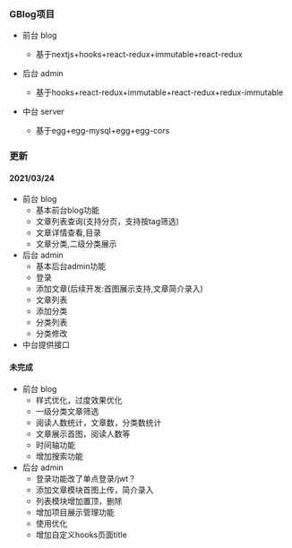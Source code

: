 ### GBlog项目
* 前台 blog
    * 基于nextjs+hooks+react-redux+immutable+react-redux
* 后台 admin
   * 基于hooks+react-redux+immutable+react-redux+redux-immutable

* 中台 server
    * 基于egg+egg-mysql+egg+egg-cors
    
### 更新

#### 2021/03/24
* 前台 blog
  * 基本前台blog功能
  * 文章列表查询(支持分页，支持按tag筛选)
  * 文章详情查看,目录
  * 文章分类,二级分类展示
* 后台 admin
  * 基本后台admin功能
  * 登录
  * 添加文章(后续开发:首图展示支持,文章简介录入)
  * 文章列表
  * 添加分类
  * 分类列表
  * 分类修改
* 中台提供接口

#### 未完成

* 前台 blog
  * 样式优化，过度效果优化
  * 一级分类文章筛选
  * 阅读人数统计，文章数，分类数统计
  * 文章展示首图，阅读人数等
  * 时间轴功能
  * 增加搜索功能
* 后台 admin
  * 登录功能改了单点登录/jwt？
  * 添加文章模块首图上传，简介录入
  * 列表模块增加置顶，删除
  * 增加项目展示管理功能
  * 使用优化
  * 增加自定义hooks页面title

